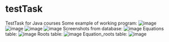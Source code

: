 # testTask
TestTask for Java courses
Some example of working program:
![image](https://user-images.githubusercontent.com/81183937/227680263-f014d043-d3cc-40f8-bd49-d33fb220d06b.png)
![image](https://user-images.githubusercontent.com/81183937/227680287-5a872d8a-331d-41d5-b116-915c76909af6.png)
![image](https://user-images.githubusercontent.com/81183937/227680292-92e47816-da66-4b59-925a-a8801ba4d92c.png)
![image](https://user-images.githubusercontent.com/81183937/227680327-e6b6ca04-61a5-49ea-ae84-80d033d1ed69.png)
Screenshots from database:
![image](https://user-images.githubusercontent.com/81183937/227680361-35d64f03-0595-453b-8d40-c057af96f220.png)
Equations table:
![image](https://user-images.githubusercontent.com/81183937/227680394-65d28475-9268-4f7c-ac03-1775d765ad5c.png)
Roots table:
![image](https://user-images.githubusercontent.com/81183937/227680415-1863001c-e479-4b36-a0b2-ec7e48a6a271.png)
Equation_roots table:
![image](https://user-images.githubusercontent.com/81183937/227680428-d4714a30-2ab4-42fb-9012-6d82370dbf33.png)
